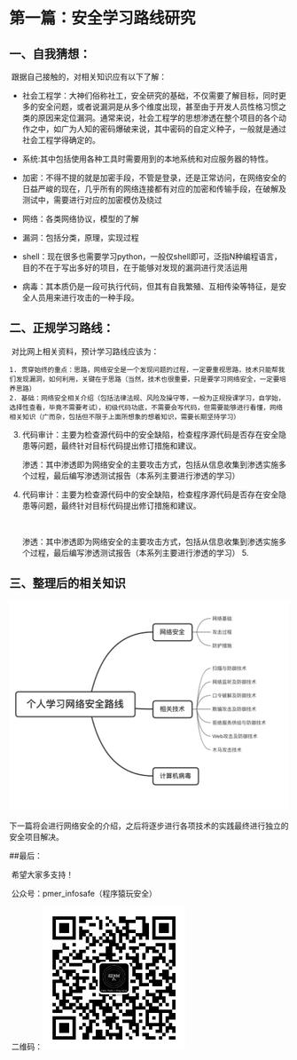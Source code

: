 # **第一篇**：安全学习路线研究

## 一、自我猜想：

​	跟据自己接触的，对相关知识应有以下了解：

  - 社会工程学：大神们俗称社工，安全研究的基础，不仅需要了解目标，同时更多的安全问题，或者说漏洞是从多个维度出现，甚至由于开发人员性格习惯之类的原因来定位漏洞。通常来说，社会工程学的思想渗透在整个项目的各个动作之中，如广为人知的密码爆破来说，其中密码的自定义种子，一般就是通过社会工程学得确定的。

  - 系统:其中包括使用各种工具时需要用到的本地系统和对应服务器的特性。

  - 加密：不得不提的就是加密手段，不管是登录，还是正常访问，在网络安全的日益严峻的现在，几乎所有的网络连接都有对应的加密和传输手段，在破解及测试中，需要进行对应的加密模仿及绕过

  - 网络：各类网络协议，模型的了解

  - 漏洞：包括分类，原理，实现过程

  - shell：现在很多也需要学习python，一般仅shell即可，泛指N种编程语言，目的不在于写出多好的项目，在于能够对发现的漏洞进行灵活运用

  - 病毒：其本质仍是一段可执行代码，但其有自我繁殖、互相传染等特征，是安全人员用来进行攻击的一种手段。

    

## 二、正规学习路线：

​	对比网上相关资料，预计学习路线应该为：

	1. 贯穿始终的重点：思路，网络安全是一个发现问题的过程，一定要重视思路，技术只能帮我们发现漏洞，如何利用，关键在于思路（当然，技术也很重要，只是要学习网络安全，一定要培养思路）
 	2. 基础：网络安全相关介绍（包括法律法规、风险及操守等，一般为正规授课学习，自学始，选择性查看，毕竟不需要考试），初级代码功底，不需要会写代码，但需要能够进行看懂，网络相关知识（广而杂，包括但不限于上面所想象的想着知识，需要长期坚持学习）
  3. 代码审计：主要为检查源代码中的安全缺陷，检查程序源代码是否存在安全隐患等问题，最终针对目标代码提出修订措施和建议。
     ​	

     渗透：其中渗透即为网络安全的主要攻击方式，包括从信息收集到渗透实施多个过程，最后编写渗透测试报告（本系列主要进行渗透的学习）
  4. 代码审计：主要为检查源代码中的安全缺陷，检查程序源代码是否存在安全隐患等问题，最终针对目标代码提出修订措施和建议。

     ​	

     渗透：其中渗透即为网络安全的主要攻击方式，包括从信息收集到渗透实施多个过程，最后编写渗透测试报告（本系列主要进行渗透的学习）
 	5. 

## 三、整理后的相关知识

![/](../image/mind_WebSafe.png)

下一篇将会进行网络安全的介绍，之后将逐步进行各项技术的实践最终进行独立的安全项目解决。

##最后：

​	希望大家多支持！

​	公众号：pmer_infosafe（程序猿玩安全）

​	二维码：![image](../image/wechat_QRcode.jpg)